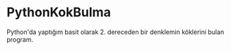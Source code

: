 # PythonKokBulma
Python'da yaptığım basit olarak 2. dereceden bir denklemin köklerini bulan program.
